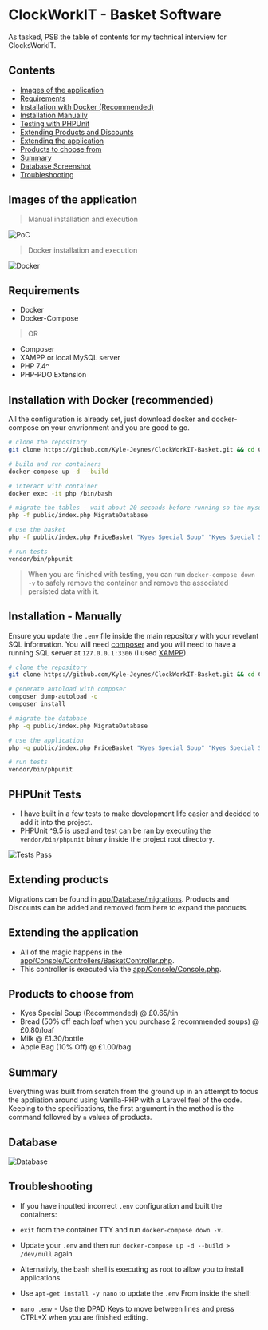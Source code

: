# ClockWorkIT - Basket Software

As tasked, PSB the table of contents for my technical interview for ClocksWorkIT.

## Contents

- [Images of the application](https://github.com/Kyle-Jeynes/ClockWorkIT-Basket/blob/main/README.md#images-of-the-application)
- [Requirements](https://github.com/Kyle-Jeynes/ClockWorkIT-Basket/blob/main/README.md#requirements)
- [Installation with Docker (Recommended)](https://github.com/Kyle-Jeynes/ClockWorkIT-Basket/blob/main/README.md#installation-with-docker-recommended)
- [Installation Manually](https://github.com/Kyle-Jeynes/ClockWorkIT-Basket/blob/main/README.md#installation---manually)
- [Testing with PHPUnit](https://github.com/Kyle-Jeynes/ClockWorkIT-Basket/blob/main/README.md#phpunit-tests)
- [Extending Products and Discounts](https://github.com/Kyle-Jeynes/ClockWorkIT-Basket/blob/main/README.md#extending-products)
- [Extending the application](https://github.com/Kyle-Jeynes/ClockWorkIT-Basket/blob/main/README.md#extending-the-application)
- [Products to choose from](https://github.com/Kyle-Jeynes/ClockWorkIT-Basket/blob/main/README.md#products-to-choose-from)
- [Summary](https://github.com/Kyle-Jeynes/ClockWorkIT-Basket/blob/main/README.md#products-to-choose-from)
- [Database Screenshot](https://github.com/Kyle-Jeynes/ClockWorkIT-Basket/blob/main/README.md#database)
- [Troubleshooting](https://github.com/Kyle-Jeynes/ClockworkIT-Basket/blob/main/README.md#troubleshooting)

## Images of the application

> Manual installation and execution

![PoC](https://i.imgur.com/EHHJW7D.png)

> Docker installation and execution

![Docker](https://i.imgur.com/V3sXe6n.png)

## Requirements

- Docker
- Docker-Compose

> OR

- Composer
- XAMPP or local MySQL server
- PHP 7.4^
- PHP-PDO Extension

## Installation with Docker (recommended)

All the configuration is already set, just download docker and docker-compose on your envrionment and you are good to go.

```bash
# clone the repository
git clone https://github.com/Kyle-Jeynes/ClockWorkIT-Basket.git && cd ClockWorkIT-Basket

# build and run containers
docker-compose up -d --build

# interact with container
docker exec -it php /bin/bash

# migrate the tables - wait about 20 seconds before running so the mysql server can start
php -f public/index.php MigrateDatabase

# use the basket
php -f public/index.php PriceBasket "Kyes Special Soup" "Kyes Special Soup" Bread

# run tests
vendor/bin/phpunit
```

> When you are finished with testing, you can run `docker-compose down -v` to safely remove the container and remove the associated persisted data with it.

## Installation - Manually

Ensure you update the `.env` file inside the main repository with your revelant SQL information. You will need [composer](https://getcomposer.org/download/) and you will need to have a running SQL server at `127.0.0.1:3306` (I used [XAMPP](https://www.apachefriends.org/download.html)).

```bash
# clone the repository
git clone https://github.com/Kyle-Jeynes/ClockWorkIT-Basket.git && cd ClockWorkIT-Basket

# generate autoload with composer
composer dump-autoload -o
composer install

# migrate the database
php -q public/index.php MigrateDatabase

# use the application
php -q public/index.php PriceBasket "Kyes Special Soup" "Kyes Special Soup" Bread

# run tests
vendor/bin/phpunit
```

## PHPUnit Tests

- I have built in a few tests to make development life easier and decided to add it into the project.
- PHPUnit ^9.5 is used and test can be ran by executing the `vendor/bin/phpunit` binary inside the project root directory.

![Tests Pass](https://i.imgur.com/7QVxRmG.png)

## Extending products

Migrations can be found in [app/Database/migrations](https://github.com/Kyle-Jeynes/ClockWorkIT-Basket/tree/main/app/Database/migrations). Products and Discounts can be added and removed from here to expand the products.

## Extending the application

- All of the magic happens in the [app/Console/Controllers/BasketController.php](https://github.com/Kyle-Jeynes/ClockWorkIT-Basket/blob/main/app/Console/Controllers/BasketController.php).
- This controller is executed via the [app/Console/Console.php](https://github.com/Kyle-Jeynes/ClockWorkIT-Basket/blob/main/app/Console/Console.php).

## Products to choose from

- Kyes Special Soup (Recommended) @ £0.65/tin
- Bread (50% off each loaf when you purchase 2 recommended soups) @ £0.80/loaf
- Milk @ £1.30/bottle
- Apple Bag (10% Off) @ £1.00/bag

## Summary

Everything was built from scratch from the ground up in an attempt to focus the appliation around using Vanilla-PHP with a Laravel feel of the code. Keeping to the specifications, the first argument in the method is the command followed by `n` values of products.

## Database

![Database](https://i.imgur.com/CECqH8r.png)

## Troubleshooting

- If you have inputted incorrect `.env` configuration and built the containers:
 - `exit` from the container TTY and run `docker-compose down -v`.
 - Update your `.env` and then run `docker-compose up -d --build > /dev/null` again

- Alternativly, the bash shell is executing as root to allow you to install applications.
- Use `apt-get install -y nano` to update the `.env` From inside the shell:
- `nano .env` - Use the DPAD Keys to move between lines and press CTRL+X when you are finished editing.
